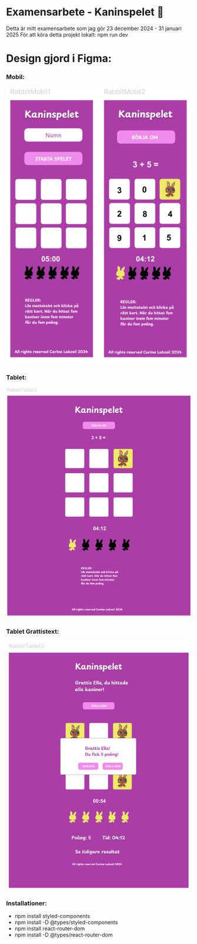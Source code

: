 # Examensarbete - Kaninspelet 🐰
Detta är mitt examensarbete som jag gör 23 december 2024 - 31 januari 2025
För att köra detta projekt lokalt: npm run dev 
# Design gjord i Figma:

### Mobil:
![Mobil](/src/assets/img/screenshots/mobile_version.png)
### Tablet:
![Tablet](/src/assets/img/screenshots/tablet_version2.png)
### Tablet Grattistext:
![Tablet](/src/assets/img/screenshots/tablet_grattis.png)


### Installationer:

- npm install styled-components
- npm install -D @types/styled-components
- npm install react-router-dom
- npm install -D @types/react-router-dom



